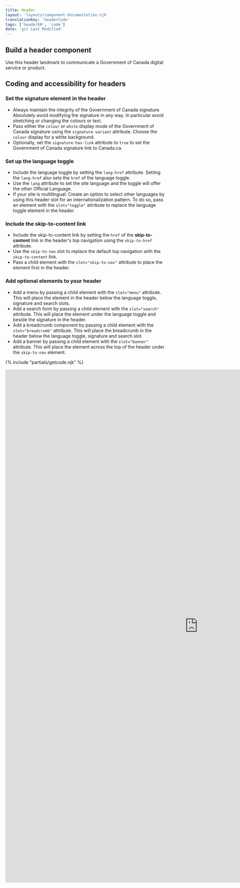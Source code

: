 ```yaml
---
title: Header
layout: 'layouts/component-documentation.njk'
translationKey: 'headerCode'
tags: ['headerEN', 'code']
date: 'git Last Modified'
---
```


## Build a header component

Use this header landmark to communicate a Government of Canada digital service or product.

## Coding and accessibility for headers

### Set the signature element in the header

- Always maintain the integrity of the Government of Canada signature. Absolutely avoid modifying the signature in any way. In particular avoid stretching or changing the colours or text.
- Pass either the `colour` or `white` display mode of the Government of Canada signature using the `signature-variant` attribute. Choose the `colour` display for a white background.
- Optionally, set the `signature-has-link` attribute to `true` to set the Government of Canada signature link to Canada.ca.

### Set up the language toggle

- Include the language toggle by setting the `lang-href` attribute. Setting the `lang-href` also sets the `href` of the language toggle.
- Use the `lang` attribute to set the site language and the toggle will offer the other Official Language.
- If your site is multilingual: Create an option to select other languages by using this header slot for an internationalization pattern. To do so, pass an element with the `slot="toggle"` attribute to replace the language toggle element in the header.

### Include the skip-to-content link

- Include the skip-to-content link by setting the `href` of the **skip-to-content** link in the header's top navigation using the `skip-to-href` attribute.
- Use the `skip-to-nav` slot to replace the default top navigation with the `skip-to-content` link.
- Pass a child element with the `slot="skip-to-nav"` attribute to place the element first in the header.

### Add optional elements to your header

- Add a menu by passing a child element with the `slot="menu"` attribute. This will place the element in the header below the language toggle, signature and search slots.
- Add a search form by passing a child element with the `slot="search"` attribute. This will place the element under the language toggle and beside the signature in the header.
- Add a breadcrumb component by passing a child element with the `slot="breadcrumb"` attribute. This will place the breadcrumb in the header below the language toggle, signature and search slot.
- Add a banner by passing a child element with the `slot="banner"` attribute. This will place the element across the top of the header under the `skip-to-nav` element.

{% include "partials/getcode.njk" %}

<iframe
  title="Overview of gcds-header properties and events."
  src="https://cds-snc.github.io/gcds-components/iframe.html?viewMode=docs&demo=true&singleStory=true&id=components-header--events-properties"
  width="1200"
  height="1600"
  style="display: block; margin: 0 auto;"
  frameBorder="0"
  allow="clipboard-write"
></iframe>
